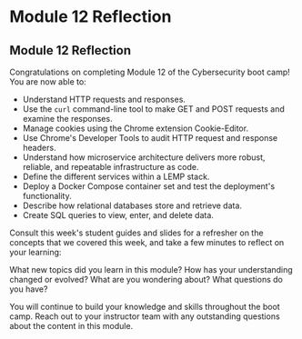 # Module 12 Reflection

## Module 12 Reflection

Congratulations on completing Module 12 of the Cybersecurity boot camp! You are now able to:

- Understand HTTP requests and responses. 
- Use the `curl` command-line tool to make GET and POST requests and examine the responses.
- Manage cookies using the Chrome extension Cookie-Editor.
- Use Chrome's Developer Tools to audit HTTP request and response headers.
- Understand how microservice architecture delivers more robust, reliable, and repeatable infrastructure as code.
- Define the different services within a LEMP stack.
- Deploy a Docker Compose container set and test the deployment's functionality.
- Describe how relational databases store and retrieve data.
- Create SQL queries to view, enter, and delete data.

Consult this week's student guides and slides for a refresher on the concepts that we covered this week, and take a few minutes to reflect on your learning:

What new topics did you learn in this module? How has your understanding changed or evolved? What are you wondering about? What questions do you have?

You will continue to build your knowledge and skills throughout the boot camp. Reach out to your instructor team with any outstanding questions about the content in this module.

